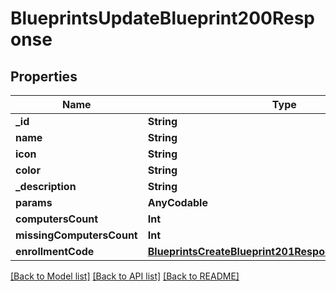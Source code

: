 # BlueprintsUpdateBlueprint200Response

## Properties
Name | Type | Description | Notes
------------ | ------------- | ------------- | -------------
**_id** | **String** |  | [optional] 
**name** | **String** |  | [optional] 
**icon** | **String** |  | [optional] 
**color** | **String** |  | [optional] 
**_description** | **String** |  | [optional] 
**params** | **AnyCodable** |  | [optional] 
**computersCount** | **Int** |  | [optional] 
**missingComputersCount** | **Int** |  | [optional] 
**enrollmentCode** | [**BlueprintsCreateBlueprint201ResponseEnrollmentCode**](BlueprintsCreateBlueprint201ResponseEnrollmentCode.md) |  | [optional] 

[[Back to Model list]](../README.md#documentation-for-models) [[Back to API list]](../README.md#documentation-for-api-endpoints) [[Back to README]](../README.md)


